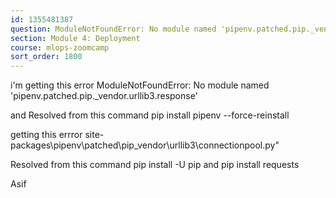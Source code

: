 ```yaml
---
id: 1355481387
question: ModuleNotFoundError: No module named 'pipenv.patched.pip._vendor.urllib3.response'
section: Module 4: Deployment
course: mlops-zoomcamp
sort_order: 1800
---
```


i'm getting this error ModuleNotFoundError: No module named 'pipenv.patched.pip._vendor.urllib3.response'

and Resolved from this command pip install pipenv --force-reinstall

getting this errror site-packages\pipenv\patched\pip\_vendor\urllib3\connectionpool.py"

Resolved from this command pip install -U pip and pip install requests

Asif

